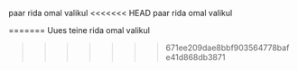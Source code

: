 paar rida omal valikul
<<<<<<< HEAD
paar rida omal valikul

=======
Uues teine rida omal valikul
>>>>>>> 671ee209dae8bbf903564778bafe41d868db3871
